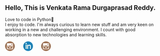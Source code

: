 ## Hello, This is Venkata Rama Durgaprasad Reddy.

Love to code in Python🐍  
I enjoy to code.
I'm always curious to learn new stuff and am very keen on working in a new and challenging environment. I count with good absorption to new technologies and learning skills.

[![](https://github.com/venkataramadurgaprasad/venkataramadurgaprasad/blob/master/instagram%20image.png)](https://www.instagram.com/venkataramadurgaprasad/)&nbsp;&nbsp;&nbsp;&nbsp;&nbsp;&nbsp;&nbsp;[![](https://github.com/venkataramadurgaprasad/venkataramadurgaprasad/blob/master/linkedin%20image.png)](https://www.linkedin.com/in/kovvuri-venkata-rama-durgaprasad-reddy/)&nbsp;&nbsp;&nbsp;&nbsp;&nbsp;&nbsp;&nbsp;[![](https://github.com/venkataramadurgaprasad/venkataramadurgaprasad/blob/master/instagram%20image.png)](mailto:venkatarama457@gmail.com)
